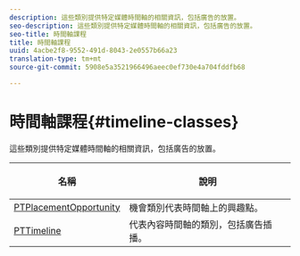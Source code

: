 ```yaml
---
description: 這些類別提供特定媒體時間軸的相關資訊，包括廣告的放置。
seo-description: 這些類別提供特定媒體時間軸的相關資訊，包括廣告的放置。
seo-title: 時間軸課程
title: 時間軸課程
uuid: 4acbe2f8-9552-491d-8043-2e0557b66a23
translation-type: tm+mt
source-git-commit: 5908e5a3521966496aeec0ef730e4a704fddfb68

---
```



# 時間軸課程{#timeline-classes}

這些類別提供特定媒體時間軸的相關資訊，包括廣告的放置。

<table frame="all" colsep="1" rowsep="1" id="table_6752E908BA6546549619994A3F7D5F87"> 
 <thead> 
  <tr rowsep="1"> 
   <th colname="1" class="entry"> 名稱 </th> 
   <th colname="2" class="entry"> <p>說明 </p> </th> 
  </tr> 
 </thead>
 <tbody> 
  <tr rowsep="1"> 
   <td colname="1"> <a href="https://help.adobe.com/en_US/primetime/api/psdk/appledoc/Classes/PTPlacementOpportunity.html" format="html" scope="external"> PTPlacementOpportunity</a> </td> 
   <td colname="2"> 機會類別代表時間軸上的興趣點。 </td> 
  </tr> 
  <tr rowsep="1"> 
   <td colname="1"><a href="https://help.adobe.com/en_US/primetime/api/psdk/appledoc/Classes/PTTimeline.html" format="html" scope="external"> PTTimeline</a> </td> 
   <td colname="2"> 代表內容時間軸的類別，包括廣告插播。 </td> 
  </tr> 
 </tbody> 
</table>